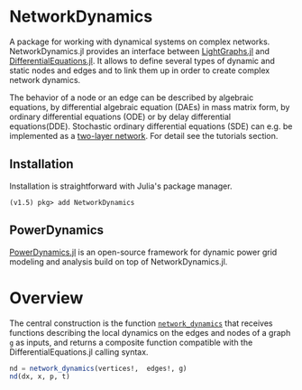# NetworkDynamics

A package for working with dynamical systems on complex networks. NetworkDynamics.jl provides an interface between [LightGraphs.jl](https://github.com/JuliaGraphs/LightGraphs.jl) and [DifferentialEquations.jl](https://github.com/SciML/DifferentialEquations.jl). It allows to define several types of dynamic and static nodes and edges and to link them up in order to create complex network dynamics.

The behavior of a node or an edge can be described by algebraic equations, by differential algebraic equation (DAEs) in mass matrix form, by ordinary differential equations (ODE) or by delay differential equations(DDE). Stochastic ordinary differential equations (SDE) can e.g. be implemented as a [two-layer network](https://github.com/pik-icon/NetworkDynamics.jl/blob/master/examples/sde.jl). For detail see the tutorials section.

## Installation

Installation is straightforward with Julia's package manager.

```julia-repl
(v1.5) pkg> add NetworkDynamics
```

## PowerDynamics

[PowerDynamics.jl](https://juliaenergy.github.io/PowerDynamics.jl/stable/) is an open-source framework for dynamic power grid modeling and analysis build on top of NetworkDynamics.jl.


# Overview

The central construction is the function [`network_dynamics`](@ref) that receives functions describing the local dynamics on the edges and nodes of
a graph `g` as inputs, and returns a composite function compatible with the
DifferentialEquations.jl calling syntax.

```julia
nd = network_dynamics(vertices!,  edges!, g)
nd(dx, x, p, t)
```
